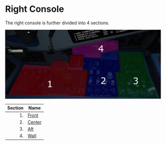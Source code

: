 # Right Console

The right console is further divided into 4 sections.

![wso_right_console](../../../img/wso_right_console.jpg)

| Section | Name                        |
| ------: | --------------------------- |
|      1. | [Front](front_section.md)   |
|      2. | [Center](center_section.md) |
|      3. | [Aft](aft_section.md)       |
|      4. | [Wall](wall.md)             |
